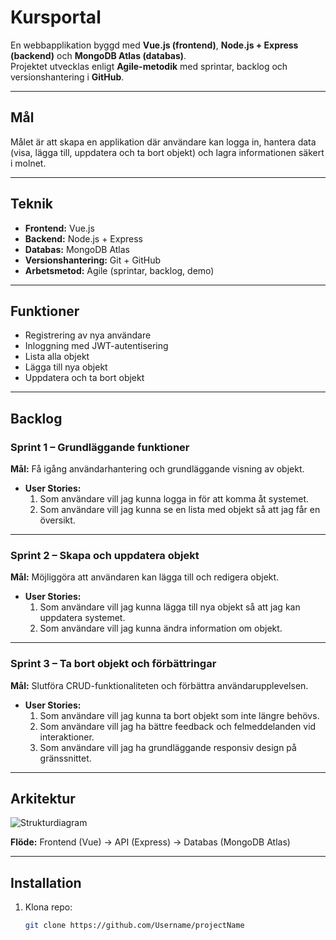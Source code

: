 # Kursportal

En webbapplikation byggd med **Vue.js (frontend)**, **Node.js + Express (backend)** och **MongoDB Atlas (databas)**.  
Projektet utvecklas enligt **Agile-metodik** med sprintar, backlog och versionshantering i **GitHub**.  

---

## Mål

Målet är att skapa en applikation där användare kan logga in, hantera data (visa, lägga till, uppdatera och ta bort objekt) och lagra informationen säkert i molnet.

---

## Teknik
- **Frontend:** Vue.js  
- **Backend:** Node.js + Express  
- **Databas:** MongoDB Atlas  
- **Versionshantering:** Git + GitHub  
- **Arbetsmetod:** Agile (sprintar, backlog, demo)  

---

## Funktioner
- Registrering av nya användare  
- Inloggning med JWT-autentisering  
- Lista alla objekt  
- Lägga till nya objekt  
- Uppdatera och ta bort objekt  

---

## Backlog

### Sprint 1 – Grundläggande funktioner
**Mål:** Få igång användarhantering och grundläggande visning av objekt.  
- **User Stories:**
  1. Som användare vill jag kunna logga in för att komma åt systemet.  
  2. Som användare vill jag kunna se en lista med objekt så att jag får en översikt.  

---

### Sprint 2 – Skapa och uppdatera objekt
**Mål:** Möjliggöra att användaren kan lägga till och redigera objekt.  
- **User Stories:**
  1. Som användare vill jag kunna lägga till nya objekt så att jag kan uppdatera systemet.  
  2. Som användare vill jag kunna ändra information om objekt.  

---

### Sprint 3 – Ta bort objekt och förbättringar
**Mål:** Slutföra CRUD-funktionaliteten och förbättra användarupplevelsen.  
- **User Stories:**
  1. Som användare vill jag kunna ta bort objekt som inte längre behövs.  
  2. Som användare vill jag ha bättre feedback och felmeddelanden vid interaktioner.  
  3. Som användare vill jag ha grundläggande responsiv design på gränssnittet.

---

## Arkitektur

![Strukturdiagram](../diagram1.png)


**Flöde:**
Frontend (Vue) → API (Express) → Databas (MongoDB Atlas)

---

## Installation

1. Klona repo:  
   ```bash
   git clone https://github.com/Username/projectName